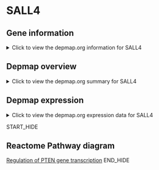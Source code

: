 <h1>SALL4</h1>

<h2>Gene information</h2>
<details>
  <summary>Click to view the depmap.org information for SALL4</summary>
  <iframe src="https://depmap.org/portal/gene/SALL4?tab=about" style="border:none;width:100%;height:800px"></iframe>
</details>

<h2>Depmap overview</h2>
<details>
  <summary>Click to view the depmap.org summary for SALL4</summary>
  <iframe src="https://depmap.org/portal/gene/SALL4?tab=overview" style="border:none;width:100%;height:800px"></iframe>
</details>

<h2>Depmap expression</h2>
<details>
  <summary>Click to view the depmap.org expression data for SALL4</summary>
  <iframe src="https://depmap.org/portal/gene/SALL4?tab=characterization" style="border:none;width:100%;height:800px"></iframe>
</details>


START_HIDE
<h2>Reactome Pathway diagram</h2>
<a href="https://reactome.org/PathwayBrowser/#/R-HSA-8943724">Regulation of PTEN gene transcription</a>
END_HIDE


